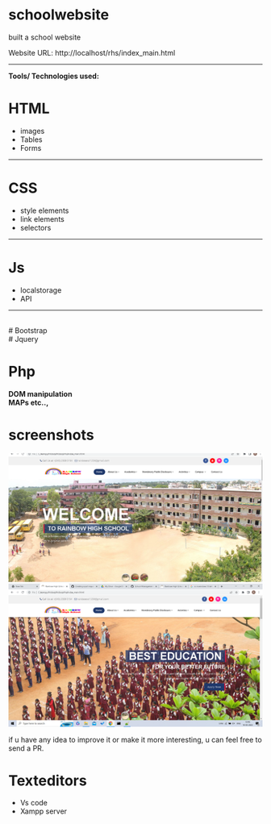 # schoolwebsite
built a school website 

Website URL: http://localhost/rhs/index_main.html 
<hr>
 
 
<b> Tools/ Technologies used:</b>
 
 
# HTML
<ul>
 <li>images </li> 

 <li>Tables </li>

 <li>Forms </li>
 </ul>
<hr>


# CSS
<ul>
 <li>style elements </li>
<li>link elements </li>
 <li>selectors </li>
 </ul>
 <hr>
 
 # Js
 <ul>
 <li>localstorage</li>
 <li>API </li>
 
 </ul>
 <hr>
 <br>
 # Bootstrap <br>
 # Jquery <br>
 
 # Php
 <b>DOM manipulation</b> <br>
 <b>MAPs  etc.., </b><br>
 # screenshots
 <img src="https://github.com/Rajeshwari-githl/schoolwebsite.com/blob/main/Screenshots/Screenshot%202.png">
 <br>
 <img src="https://github.com/Rajeshwari-githl/schoolwebsite.com/blob/main/Screenshots/Screenshot%204.png">
 <br>
 
 <p> if u have any idea to improve it or make it more interesting, u can feel free to send a PR. </p>

# Texteditors
<ul>
 <li>Vs code</li>
 <li>Xampp server </p>
 </ul>
  

